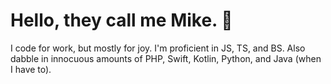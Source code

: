 # Hello, they call me Mike. 👋

I code for work, but mostly for joy. I'm proficient in  JS, TS, and BS. Also dabble in innocuous amounts of PHP, Swift, Kotlin, Python, and Java (when I have to). 

<!--
**mikewuu/mikewuu** is a ✨ _special_ ✨ repository because its `README.md` (this file) appears on your GitHub profile.

Here are some ideas to get you started:

- I use too many (parenthesis) when I talk.
- 🔭 I’m currently working on ...
- 🌱 I’m currently learning ...
- 👯 I’m looking to collaborate on ...
- 🤔 I’m looking for help with ...
- 💬 Ask me about ...
- 📫 How to reach me: ...
- 😄 Pronouns: ...
- ⚡ Fun fact: ...
-->
